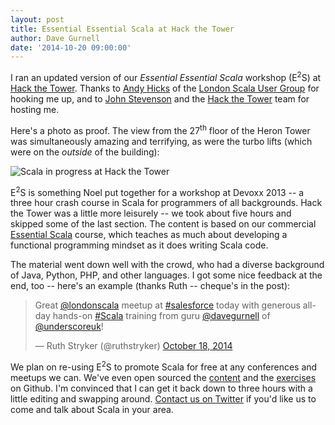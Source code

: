 ```yaml
---
layout: post
title: Essential Essential Scala at Hack the Tower
author: Dave Gurnell
date: '2014-10-20 09:00:00'
---
```


I ran an updated version of our *Essential Essential Scala* workshop (E<sup>2</sup>S) at [Hack the Tower]. Thanks to [Andy Hicks] of the [London Scala User Group] for hooking me up, and to [John Stevenson] and the [Hack the Tower] team for hosting me.

<!-- break -->

Here's a photo as proof. The view from the 27<sup>th</sup> floor of the Heron Tower was simultaneously amazing and terrifying, as were the turbo lifts (which were on the *outside* of the building):

![Scala in progress at Hack the Tower](/images/blog/2014-10-20-essential-essential-scala-at-hack-the-tower.jpg)

E<sup>2</sup>S is something Noel put together for a workshop at Devoxx 2013 -- a three hour crash course in Scala for programmers of all backgrounds. Hack the Tower was a little more leisurely -- we took about five hours and skipped some of the last section. The content is based on our commercial [Essential Scala] course, which teaches as much about developing a functional programming mindset as it does writing Scala code.

The material went down well with the crowd, who had a diverse background of Java, Python, PHP, and other languages. I got some nice feedback at the end, too -- here's an example (thanks Ruth -- cheque's in the post):

<blockquote class="twitter-tweet" lang="en"><p>Great <a href="https://twitter.com/londonscala">@londonscala</a> meetup at <a href="https://twitter.com/hashtag/salesforce?src=hash">#salesforce</a> today with generous all-day hands-on <a href="https://twitter.com/hashtag/Scala?src=hash">#Scala</a> training from guru <a href="https://twitter.com/davegurnell">@davegurnell</a> of <a href="https://twitter.com/UnderscoreUK">@underscoreuk</a>!</p>&mdash; Ruth Stryker (@ruthstryker) <a href="https://twitter.com/ruthstryker/status/523533373118357506">October 18, 2014</a></blockquote> <script async src="//platform.twitter.com/widgets.js" charset="utf-8"></script>

We plan on re-using E<sup>2</sup>S to promote Scala for free at any conferences and meetups we can. We've even open sourced the [content] and the [exercises] on Github. I'm convinced that I can get it back down to three hours with a little editing and swapping around. [Contact us on Twitter] if you'd like us to come and talk about Scala in your area.

[Noel's]:                  http://twitter.com/noelwelsh
[Andy Hicks]:              https://twitter.com/andy1138
[John Stevenson]:          https://twitter.com/jr0cket
[London Scala User Group]: http://www.meetup.com/london-scala/
[Hack the Tower]:          http://hackthetower.co.uk
[Essential Scala]:         http://underscore.io/training/courses/essential-scala
[content]:                 https://github.com/underscoreio/eescala
[exercises]:               https://github.com/underscoreio/eescala-code
[Contact us on Twitter]:   https://twitter.com/underscoreuk
